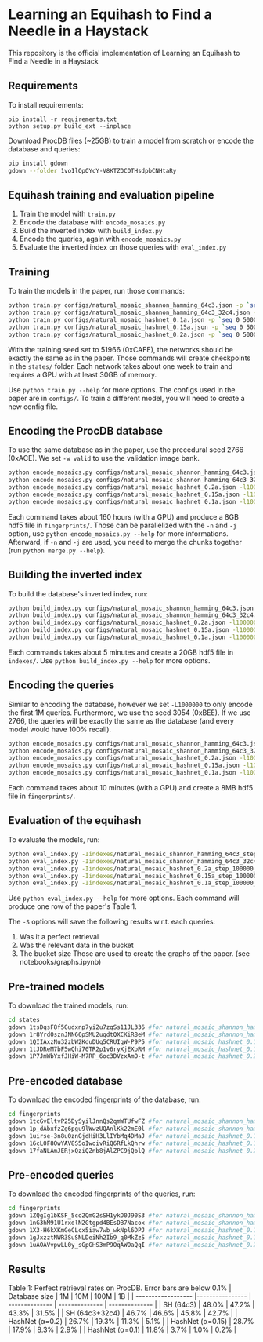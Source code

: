 # Learning an Equihash to Find a Needle in a Haystack
This repository is the official implementation of Learning an Equihash to Find a Needle in a Haystack

## Requirements
To install requirements:

```setup
pip install -r requirements.txt
python setup.py build_ext --inplace
```

Download ProcDB files (~25GB) to train a model from scratch or encode the database and queries:
```sh
pip install gdown
gdown --folder 1voIlQpQYcY-V8KTZOCOTHsdpbCNHtaRy
```

## Equihash training and evaluation pipeline
1) Train the model with ```train.py```
2) Encode the database with ```encode_mosaics.py```
3) Build the inverted index with ```build_index.py```
4) Encode the queries, again with ```encode_mosaics.py```
5) Evaluate the inverted index on those queries with ```eval_index.py```

## Training
To train the models in the paper, run those commands:
```sh
python train.py configs/natural_mosaic_shannon_hamming_64c3.json -p `seq 0 5000 100000` -f 100 -e -D 51966
python train.py configs/natural_mosaic_shannon_hamming_64c3_32c4.json -p `seq 0 5000 100000` -f 100 -e -D 51966
python train.py configs/natural_mosaic_hashnet_0.1a.json -p `seq 0 5000 100000` -f 100 -e -D 51966
python train.py configs/natural_mosaic_hashnet_0.15a.json -p `seq 0 5000 100000` -f 100 -e -D 51966
python train.py configs/natural_mosaic_hashnet_0.2a.json -p `seq 0 5000 100000` -f 100 -e -D 51966
```
With the training seed set to 51966 (0xCAFE), the networks should be exactly the same as in the paper.
Those commands will create checkpoints in the `states/` folder. Each network takes about one week to train and requires a GPU with at least 30GB of memory.

Use `python train.py --help` for more options. The configs used in the paper are in `configs/`. To train a different model, you will need to create a new config file.

## Encoding the ProcDB database
To use the same database as in the paper, use the precedural seed 2766 (0xACE). We set ```-w valid``` to use the validation image bank.
```sh
python encode_mosaics.py configs/natural_mosaic_shannon_hamming_64c3.json -l100000 -iimages/natural_index1Bx2.hdf5 -wvalid -D2766
python encode_mosaics.py configs/natural_mosaic_shannon_hamming_64c3_32c4.json -l100000 -iimages/natural_index1Bx2.hdf5 -wvalid -D2766
python encode_mosaics.py configs/natural_mosaic_hashnet_0.2a.json -l100000 -iimages/natural_index1Bx2.hdf5 -wvalid -D2766
python encode_mosaics.py configs/natural_mosaic_hashnet_0.15a.json -l100000 -iimages/natural_index1Bx2.hdf5 -wvalid -D2766
python encode_mosaics.py configs/natural_mosaic_hashnet_0.1a.json -l100000 -iimages/natural_index1Bx2.hdf5 -wvalid -D2766
```
Each command takes about 160 hours (with a GPU) and produce a 8GB hdf5 file in `fingerprints/`. Those can be parallelized with the `-n` and `-j` option, use `python encode_mosaics.py --help` for more informations.
Afterward, if `-n` and `-j` are used, you need to merge the chunks together (run `python merge.py --help`).

## Building the inverted index
To build the database's inverted index, run:
```sh
python build_index.py configs/natural_mosaic_shannon_hamming_64c3.json -l100000 -wvalid -D2766
python build_index.py configs/natural_mosaic_shannon_hamming_64c3_32c4.json -l100000 -wvalid -D2766
python build_index.py configs/natural_mosaic_hashnet_0.2a.json -l100000 -wvalid -D2766
python build_index.py configs/natural_mosaic_hashnet_0.15a.json -l100000 -wvalid -D2766
python build_index.py configs/natural_mosaic_hashnet_0.1a.json -l100000 -wvalid -D2766
```
Each commands takes about 5 minutes and create a 20GB hdf5 file in `indexes/`.
Use `python build_index.py --help` for more options.

## Encoding the queries
Similar to encoding the database, however we set `-L1000000` to only encode the first 1M queries. Furthermore, we use the seed 3054 (0xBEE). If we use 2766, the queries will be exactly the same as the database (and every model would have 100% recall). 
```sh
python encode_mosaics.py configs/natural_mosaic_shannon_hamming_64c3.json -l100000 -iimages/natural_index1Bx2.hdf5 -wvalid -D3054 -L1000000
python encode_mosaics.py configs/natural_mosaic_shannon_hamming_64c3_32c4.json -l100000 -iimages/natural_index1Bx2.hdf5 -wvalid -D3054 -L1000000
python encode_mosaics.py configs/natural_mosaic_hashnet_0.2a.json -l100000 -iimages/natural_index1Bx2.hdf5 -wvalid -D3054 -L1000000
python encode_mosaics.py configs/natural_mosaic_hashnet_0.15a.json -l100000 -iimages/natural_index1Bx2.hdf5 -wvalid -D3054 -L1000000
python encode_mosaics.py configs/natural_mosaic_hashnet_0.1a.json -l100000 -iimages/natural_index1Bx2.hdf5 -wvalid -D3054 -L1000000
```
Each command takes about 10 minutes (with a GPU) and create a 8MB hdf5 file in `fingerprints/`.

## Evaluation of the equihash
To evaluate the models, run:
```sh
python eval_index.py -Iindexes/natural_mosaic_shannon_hamming_64c3_step_100000_valid_index_2766.hdf5 -Qfingerprints/natural_mosaic_shannon_hamming_64c3_step_100000_valid_1000000fingerprints_3054.hdf5 -Sresults/natural_mosaic_shannon_hamming_64c3_step_100000_valid.pkl
python eval_index.py -Iindexes/natural_mosaic_shannon_hamming_64c3_32c4_step_100000_valid_index_2766.hdf5 -Qfingerprints/natural_mosaic_shannon_hamming_64c3_32c4_step_100000_valid_1000000fingerprints_3054.hdf5 -Sresults/natural_mosaic_shannon_hamming_64c3_32c4_step_100000_valid.pkl
python eval_index.py -Iindexes/natural_mosaic_hashnet_0.2a_step_100000_valid_index_2766.hdf5 -Qfingerprints/natural_mosaic_hashnet_0.2a_step_100000_valid_1000000fingerprints_3054.hdf5 -Sresults/natural_mosaic_hashnet_0.2a_step_100000_valid.pkl
python eval_index.py -Iindexes/natural_mosaic_hashnet_0.15a_step_100000_valid_index_2766.hdf5 -Qfingerprints/natural_mosaic_hashnet_0.15a_step_100000_valid_1000000fingerprints_3054.hdf5 -Sresults/natural_mosaic_hashnet_0.15a_step_100000_valid.pkl
python eval_index.py -Iindexes/natural_mosaic_hashnet_0.1a_step_100000_valid_index_2766.hdf5 -Qfingerprints/natural_mosaic_hashnet_0.1a_step_100000_valid_1000000fingerprints_3054.hdf5 -Sresults/natural_mosaic_hashnet_0.1a_step_100000_valid.pkl
```
Use `python eval_index.py --help` for more options. Each command will produce one row of the paper's Table 1.

The `-S` options will save the following results w.r.t. each queries:
  1) Was it a perfect retrieval
  2) Was the relevant data in the bucket
  3) The bucket size
Those are used to create the graphs of the paper. (see notebooks/graphs.ipynb)


## Pre-trained models
To download the trained models, run:
```sh
cd states
gdown 1tsDqsF8f5Gudxnp7yi2u7zqSs11JL336 #for natural_mosaic_shannon_hamming_64c3_step_100000.pth
gdown 1r8YrdOsznJNN66pSMU2uqdtQXCKiR8eM #for natural_mosaic_shannon_hamming_64c3_32c4_step_100000.pth
gdown 1QIIAxzNu32zbW2KduDUq5CRUIgW-P9P5 #for natural_mosaic_hashnet_0.1a_step_100000.pth
gdown 1tJDReM7bF5wQhi70TR2p1v6ryXjEXoRM #for natural_mosaic_hashnet_0.15a_step_100000.pth
gdown 1P7JmWbYxfJHiW-M7RP_6oc3DVzxAmO-t #for natural_mosaic_hashnet_0.2a_step_100000.pth
```

## Pre-encoded database
To download the encoded fingerprints of the database, run:
```sh
cd fingerprints
gdown 1tcGvEltvP25DySyilJnnQs2qmWTUfwFZ #for natural_mosaic_shannon_hamming_64c3_step_100000_valid_fingerprints_2766.hdf5
gdown 1p_dAbxfzZg6pgu9lWwzUQAnlKk22mE0l #for natural_mosaic_shannon_hamming_64c3_32c4_step_100000_valid_fingerprints_2766.hdf5
gdown 1uirse-3n8u0znGjdHiH3LlIYbMq4DMaJ #for natural_mosaic_hashnet_0.1a_step_100000_valid_fingerprints_2766.hdf5
gdown 16cL0F8OwYAV8S5oIwoivRiQ6RfLkQhrw #for natural_mosaic_hashnet_0.15a_step_100000_valid_fingerprints_2766.hdf5
gdown 17faNLAmJERjxQziQZnb8jAlZPC9jQblQ #for natural_mosaic_hashnet_0.2a_step_100000_valid_fingerprints_2766.hdf5
```

## Pre-encoded queries
To download the encoded fingerprints of the queries, run:
```sh
cd fingerprints
gdown 1ZQgIg1bKSF_5co2QmG2sSH1ykO0J90S3 #for natural_mosaic_shannon_hamming_64c3_step_100000_valid_1000000fingerprints_3054.hdf5
gdown 1nG3hM91U1rxdlN2Gtgpd4BEsDB7Nacox #for natural_mosaic_shannon_hamming_64c3_32c4_step_100000_valid_1000000fingerprints_3054.hdf5
gdown 1X3-H6kXKmGeCLcx5iaw7wb_wkNpl6DPJ #for natural_mosaic_hashnet_0.1a_step_100000_valid_1000000fingerprints_3054.hdf5
gdown 1gJxzztNWR3SuSNLDeiNh2Ib9_q0MkZz5 #for natural_mosaic_hashnet_0.15a_step_100000_valid_1000000fingerprints_3054.hdf5
gdown 1uAOAVvpwLL0y_sGpGHS3mP9OqAWOaQqI #for natural_mosaic_hashnet_0.2a_step_100000_valid_1000000fingerprints_3054.hdf5
```

## Results

Table 1: Perfect retrieval rates on ProcDB. Error bars are below 0.1%
| Database size      | 1M              | 10M            | 100M           | 1B             |
| ------------------ |---------------- | -------------- | -------------- | -------------- |
| SH (64c3)          |     48.0%       |      47.2%     |      43.3%     |      31.5%     |
| SH (64c3+32c4)     |     46.7%       |      46.6%     |      45.8%     |      42.7%     |
| HashNet (α=0.2)    |     26.7%       |      19.3%     |      11.3%     |       5.1%     |
| HashNet (α=0.15)   |     28.7%       |      17.9%     |       8.3%     |       2.9%     |
| HashNet (α=0.1)    |     11.8%       |       3.7%     |       1.0%     |       0.2%     |
